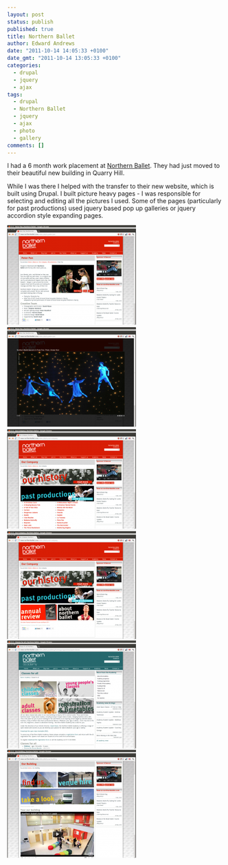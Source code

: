 ```yaml
---
layout: post
status: publish
published: true
title: Northern Ballet
author: Edward Andrews
date: "2011-10-14 14:05:33 +0100"
date_gmt: "2011-10-14 13:05:33 +0100"
categories:
  - drupal
  - jquery
  - ajax
tags:
  - drupal
  - Northern Ballet
  - jquery
  - ajax
  - photo
  - gallery
comments: []
---
```


<p>I had a 6 month work placement at <a title="Northern Ballet" href="http://www.northernballet.com/">Northern Ballet</a>.  They had just moved to their beautiful new building in Quarry Hill.</p>
<p>While I was there I helped with the transfer to their new website, which is built using Drupal.  I built picture heavy pages - I was responsible for selecting and editing all the pictures I used.  Some of the pages (particularly for past productions) used jquery based pop up galleries or jquery accordion style expanding pages.</p>

[![Northern Ballet - Peter Pan](/assets/nb/nb_pp-300x234.png)](/assets/nb/nb_pp.png)
[![Northern Ballet - Peter Pan pop up picture](/assets/nb/nb_pp_popup-300x234.png)](/assets/nb/nb_pp_popup.png)
[![Northern Ballet - Our Company - accordion open](/assets/nb/nb_past_acc-300x234.png)](/assets/nb/nb_past_acc.png)
[![Northern Ballet - Our Company](/assets/nb/nb_company-300x251.png)](/assets/nb/nb_company.png)
[![Northern Ballet - Classes for all](/assets/nb/nb_classes-300x251.png)](/assets/nb/nb_classes.png)
[![Northern Ballet - Our building](/assets/nb/nb_building-300x251.png)](/assets/nb/nb_building.png)
